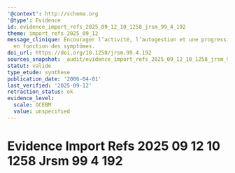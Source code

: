 ```yaml
---
'@context': http://schema.org
'@type': Evidence
id: evidence_import_refs_2025_09_12_10_1258_jrsm_99_4_192
theme: import_refs_2025_09_12
message_clinique: Encourager l’activité, l’autogestion et une progression graduée
  en fonction des symptômes.
doi_url: https://doi.org/10.1258/jrsm.99.4.192
sources_snapshot: _audit/evidence_import_refs_2025_09_12_10_1258_jrsm_99_4_192.json
statut: valide
type_etude: synthese
publication_date: '2006-04-01'
last_verified: '2025-09-12'
retraction_status: ok
evidence_level:
  scale: OCEBM
  value: unspecified
---
```

# Evidence Import Refs 2025 09 12 10 1258 Jrsm 99 4 192

